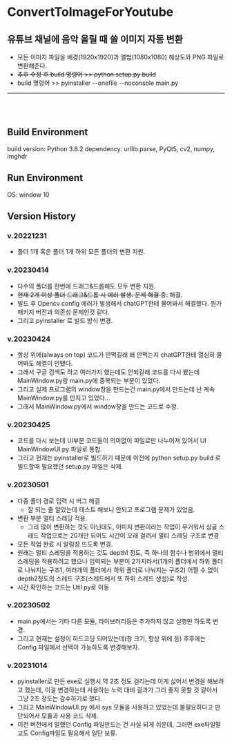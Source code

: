 # ConvertToImageForYoutube
## 유튜브 채널에 음악 올릴 때 쓸 이미지 자동 변환
- 모든 이미지 파일을 배경(1920x1920)과 앨범(1080x1080) 해상도와 PNG 파일로 변환해준다.
- ~~추후 수정 후 build 명령어 >> python setup.py build~~
- build 명령어 >> pyinstaller --onefile --noconsole main.py
<hr>
<br><br>

## Build Environment
build version: Python 3.8.2
dependency: urllib.parse, PyQt5, cv2, numpy, imghdr

## Run Environment
OS: window 10

## Version History
### v.20221231
- 폴더 1개 혹은 폴더 1개 하위 모든 폴더의 변환 지원.
### v.20230414
- 다수의 폴더를 한번에 드래그&드롭해도 모두 변환 지원.
- ~~현재 2개 이상 폴더 드래그&드롭 시 에러 발생. 문제 해결 중~~: 해결.
- 빌드 후 Opencv config 에러가 발생해서 chatGPT한테 물어봐서 해결했다. 뭔가 패키지 버전과 의존성 문제인것 같다.
- 그리고 pyinstaller 로 빌드 방식 변경.
### v.20230424
- 항상 위에(always on top) 코드가 안먹길래 왜 안먹는지 chatGPT한테 열심히 물어봐도 해결이 안됐다.
- 그래서 구글 검색도 하고 여러가지 했는데도 안되길래 코드를 다시 봤는데 MainWindow.py랑 main.py에 중복되는 부분이 있었다.
- 그리고 실제 프로그램의 window창을 만드는건 main.py에서 만드는데 난 계속 MainWindow.py를 만지고 있었다...
- 그래서 MainWindow.py에서 window창을 만드는 코드로 수정.
### v.20230425
- 코드를 다시 보는데 UI부분 코드들이 의미없이 파일로만 나누어져 있어서 UI MainWindowUI.py 파일로 통합.
- 그리고 현재는 pyinstaller로 빌드하기 때문에 이전에 python setup.py build 로 빌드할때 필요했던 setup.py 파일은 삭제.
### v.20230501
- 다중 폴더 경로 입력 시 버그 해결
    - 잘 되는 줄 알았는데 테스트 해보니 안되고 프로그램 문제가 있었음.
- 변환 부분 멀티 스레딩 적용.
    - 그리 많이 변환하는 것도 아닌데도, 이미지 변환이라는 작업이 무거워서 싱글 스레드 작업으로는 20개만 되어도 시간이 오래 걸려서 멀티 스레딩 구조로 변경
- 모든 작업 완료 시 알림창 뜨도록 변경.
- 원래는 멀티 스레딩을 적용하는 것도 depth1 정도, 즉 하나의 함수나 범위에서 멀티 스레딩을 적용하려고 했으나 입력되는 부분이 2가지라서(1개의 폴더에서 하위 폴더로 나눠지는 구조1, 여러개의 폴더에서 하위 폴더로 나눠지는 구조2) 어쩔 수 없이 depth2정도의 스레드 구조(스레드에서 또 하위 스레드 생성)로 작성.
- 시간 확인하는 코드는 Util.py로 이동
### v.20230502
- main.py에서는 기타 다른 모듈, 라이브러리등은 추가하지 않고 실행만 하도록 변경.
- 그리고 현재는 설정이 하드코딩 되어있는데(창 크기, 항상 위에 등) 추후에는 Config 파일에서 선택이 가능하도록 변경해보자.
### v.20231014
- pyinstaller로 만든 exe로 실행시 약 2초 정도 걸리는데 이게 싫어서 변경을 해보려고 했는데, 이걸 변경하는데 사용하는 노력 대비 결과가 그리 좋지 못할 것 같아서 그냥 2초 정도는 감수하기로 했다.
- 그리고 MainWindowUI.py 에서 sys 모듈을 사용하고 있었는데 불필요하다고 판단되어서 모듈과 사용 코드 삭제.
- 이전 버전에서 말했던 Config 파일만드는 건 사실 되게 쉬운데, 그러면 exe파일말고도 Config파일도 필요해서 일단 보류.


